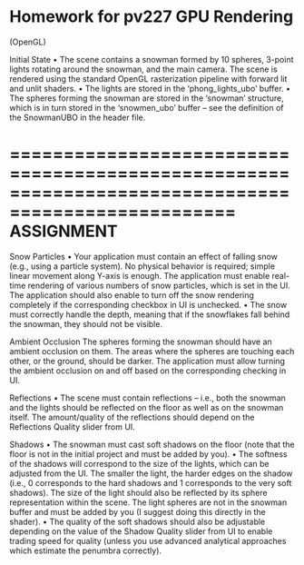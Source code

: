 # Homework for pv227 GPU Rendering

(OpenGL)

Initial State
  • The scene contains a snowman formed by 10 spheres, 3-point lights rotating around the
    snowman, and the main camera. The scene is rendered using the standard OpenGL rasterization
    pipeline with forward lit and unlit shaders.
  • The lights are stored in the ‘phong_lights_ubo’ buffer.
  • The spheres forming the snowman are stored in the ‘snowman’ structure, which is in turn stored
    in the ‘snowmen_ubo’ buffer – see the definition of the SnowmanUBO in the header file. 

===================================================================================================
                                              ASSIGNMENT
===================================================================================================
Snow Particles
  • Your application must contain an effect of falling snow (e.g., using a particle system). No
  physical behavior is required; simple linear movement along Y-axis is enough. The application
  must enable real-time rendering of various numbers of snow particles, which is set in the UI. The
  application should also enable to turn off the snow rendering completely if the corresponding
  checkbox in UI is unchecked.
  • The snow must correctly handle the depth, meaning that if the snowflakes fall behind the
  snowman, they should not be visible.
  
Ambient Occlusion
  The spheres forming the snowman should have an ambient occlusion on them. The areas where the
  spheres are touching each other, or the ground, should be darker. The application must allow turning
  the ambient occlusion on and off based on the corresponding checking in UI.
  
Reflections
  • The scene must contain reflections – i.e., both the snowman and the lights should be reflected
  on the floor as well as on the snowman itself. The amount/quality of the reflections should
  depend on the Reflections Quality slider from UI.

Shadows
  • The snowman must cast soft shadows on the floor (note that the floor is not in the initial project
  and must be added by you).
  • The softness of the shadows will correspond to the size of the lights, which can be adjusted from
  the UI. The smaller the light, the harder edges on the shadow (i.e., 0 corresponds to the hard
  shadows and 1 corresponds to the very soft shadows). The size of the light should also be
  reflected by its sphere representation within the scene. The light spheres are not in the
  snowman buffer and must be added by you (I suggest doing this directly in the shader).
  • The quality of the soft shadows should also be adjustable depending on the value of the Shadow
  Quality slider from UI to enable trading speed for quality (unless you use advanced analytical
  approaches which estimate the penumbra correctly). 
